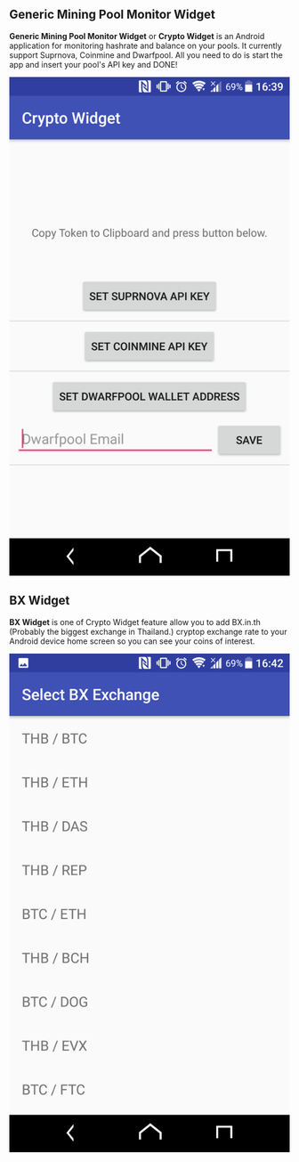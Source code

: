 ## Generic Mining Pool Monitor Widget

**Generic Mining Pool Monitor Widget** or **Crypto Widget** is an Android application for monitoring hashrate and balance on your pools. It currently support Suprnova, Coinmine and Dwarfpool. All you need to do is start the app and insert your pool's API key and DONE!

![Crypto Widget Interface](./readmeImages/crypto_widget_interface.png)

## BX Widget

**BX Widget** is one of Crypto Widget feature allow you to add BX.in.th (Probably the biggest exchange in Thailand.) cryptop exchange rate to your Android device home screen so you can see your coins of interest.

![BX Widget](./readmeImages/bx_widget_selecting.png)